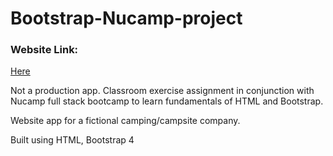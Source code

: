 # Bootstrap-Nucamp-project

### Website Link:
[Here](https://timothytcliu.github.io/Bootstrap-Nucamp-project/)

Not a production app.
Classroom exercise assignment in conjunction with Nucamp full stack bootcamp to learn fundamentals of HTML and Bootstrap.

Website app for a fictional camping/campsite company.

Built using HTML, Bootstrap 4
